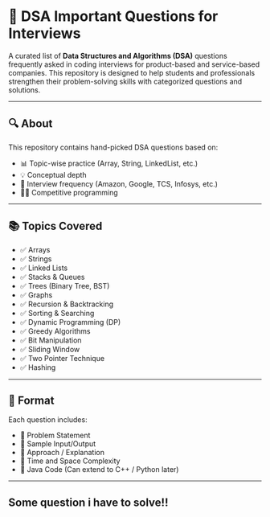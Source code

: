 # 📘 DSA Important Questions for Interviews

A curated list of **Data Structures and Algorithms (DSA)** questions frequently asked in coding interviews for product-based and service-based companies. This repository is designed to help students and professionals strengthen their problem-solving skills with categorized questions and solutions.

---

## 🔍 About

This repository contains hand-picked DSA questions based on:

- 📊 Topic-wise practice (Array, String, LinkedList, etc.)
- 💡 Conceptual depth
- 🏢 Interview frequency (Amazon, Google, TCS, Infosys, etc.)
- 👨‍💻 Competitive programming

---

## 📚 Topics Covered

- ✅ Arrays
- ✅ Strings
- ✅ Linked Lists
- ✅ Stacks & Queues
- ✅ Trees (Binary Tree, BST)
- ✅ Graphs
- ✅ Recursion & Backtracking
- ✅ Sorting & Searching
- ✅ Dynamic Programming (DP)
- ✅ Greedy Algorithms
- ✅ Bit Manipulation
- ✅ Sliding Window
- ✅ Two Pointer Technique
- ✅ Hashing

---

## 🧩 Format

Each question includes:

- 🔹 Problem Statement
- 🔹 Sample Input/Output
- 🔹 Approach / Explanation
- 🔹 Time and Space Complexity
- 🔹 Java Code (Can extend to C++ / Python later)

---

## Some question i have to solve!!

